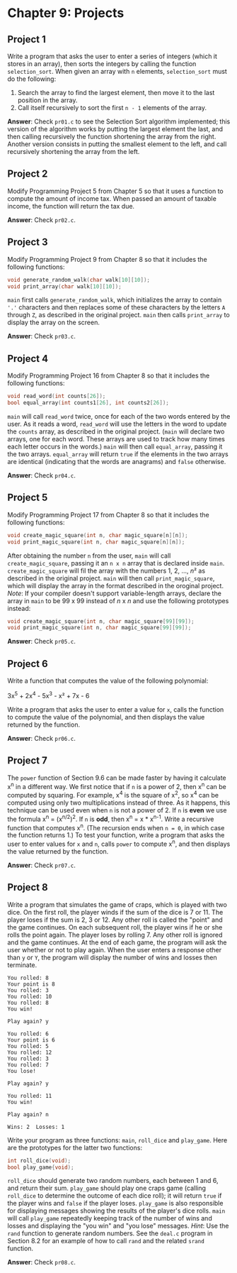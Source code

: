 # Chapter 9: Projects

## Project 1
Write a program that asks the user to enter a series of integers (which it stores in an array), then sorts the integers by calling the function `selection_sort`. When given an array with `n` elements, `selection_sort` must do the following:

1. Search the array to find the largest element, then move it to the last position in the array.
2. Call itself recursively to sort the first `n - 1` elements of the array.

**Answer**: Check `pr01.c` to see the Selection Sort algorithm implemented; this version of the algorithm works by putting the largest element the last, and then calling recursively the function shortening the array from the right.
Another version consists in putting the smallest element to the left, and call recursively shortening the array from the left.

## Project 2
Modify Programming Project 5 from Chapter 5 so that it uses a function to compute the amount of income tax. When passed an amount of taxable income, the function will return the tax due.

**Answer**: Check `pr02.c`.

## Project 3
Modify Programming Project 9 from Chapter 8 so that it includes the following functions:
```c
void generate_random_walk(char walk[10][10]);
void print_array(char walk[10][10]);
```

`main` first calls `generate_random_walk`, which initializes the array to contain `'.'` characters and then replaces some of these characters by the letters `A` through `Z`, as described in the original project. `main` then calls `print_array` to display the array on the screen.

**Answer**: Check `pr03.c`.

## Project 4
Modify Programming Project 16 from Chapter 8 so that it includes the following functions:
```c
void read_word(int counts[26]);
bool equal_array(int counts1[26], int counts2[26]);
```

`main` will call `read_word` twice, once for each of the two words entered by the user. As it reads a word, `read_word` will use the letters in the word to update the `counts` array, as described in the original project. (`main` will declare two arrays, one for each word. These arrays are used to track how many times each letter occurs in the words.) `main` will then call `equal_array`, passing it the two arrays. `equal_array` will return `true` if the elements in the two arrays are identical (indicating that the words are anagrams) and `false` otherwise.

**Answer**: Check `pr04.c`.

## Project 5
Modify Programming Project 17 from Chapter 8 so that it includes the following
functions:
```c
void create_magic_square(int n, char magic_square[n][n]);
void print_magic_square(int n, char magic_square[n][n]);
```

After obtaining the number `n` from the user, `main` will call `create_magic_square`, passing it an `n x n` array that is declared inside `main`. `create_magic_square` will fil the array with the numbers 1, 2, ..., *n*² as described in the original project. `main` will then call `print_magic_square`, which will display the array in the format described in the oroginal project. *Note*: If your compiler doesn't support variable-length arrays, declare the array in `main` to be 99 x 99 instead of *n* x *n* and use the following prototypes instead:
```c
void create_magic_square(int n, char magic_square[99][99]);
void print_magic_square(int n, char magic_square[99][99]);
```

**Answer**: Check `pr05.c`.

## Project 6
Write a function that computes the value of the following polynomial:

3x<sup>5</sup> + 2x<sup>4</sup> - 5x<sup>3</sup> - x² + 7x - 6

Write a program that asks the user to enter a value for `x`, calls the function to compute the value of the polynomial, and then displays the value returned by the function.

**Answer**: Check `pr06.c`.

## Project 7
The `power` function of Section 9.6 can be made faster by having it calculate x<sup>n</sup> in a different way. We first notice that if `n` is a power of 2, then x<sup>n</sup> can be computed by squaring. For example, x<sup>4</sup> is the square of x<sup>2</sup>, so x<sup>4</sup> can be computed using only two multiplications instead of three. As it happens, this technique can be used even when `n` is not a power of 2. If `n` is **even** we use the formula x<sup>n</sup> = (x<sup>n/2</sup>)<sup>2</sup>. If `n` is **odd**, then x<sup>n</sup> = x * x<sup>n-1</sup>. Write a recursive function that computes x<sup>n</sup>. (The recursion ends when `n = 0`, in which case the function returns 1.) To test your function, write a program that asks the user to enter values for `x` and `n`, calls `power` to compute x<sup>n</sup>, and then displays the value returned by the function.

**Answer**: Check `pr07.c`.

## Project 8
Write a program that simulates the game of craps, which is played with two dice. On the first roll, the player winds if the sum of the dice is 7 or 11. The player loses if the sum is 2, 3 or 12. Any other roll is called the "point" and the game continues. On each subsequent roll, the player wins if he or she rolls the point again. The player loses by rolling 7. Any other roll is ignored and the game continues. At the end of each game, the program will ask the user whether or not to play again. When the user enters a response other than `y` or `Y`, the program will display the number of wins and losses then terminate.
```
You rolled: 8
Your point is 8
You rolled: 3
You rolled: 10
You rolled: 8
You win!

Play again? y

You rolled: 6
Your point is 6
You rolled: 5
You rolled: 12
You rolled: 3
You rolled: 7
You lose!

Play again? y

You rolled: 11
You win!

Play again? n

Wins: 2  Losses: 1
```

Write your program as three functions: `main`, `roll_dice` and `play_game`. Here are the prototypes for the latter two functions:
```c
int roll_dice(void);
bool play_game{void);
```

`roll_dice` should generate two random numbers, each between 1 and 6, and return their sum. `play_game` should play one craps game (calling `roll_dice` to determine the outcome of each dice roll); it will return `true` if the player wins and `false` if the player loses. `play_game` is also responsible for displaying messages showing the results of the player's dice rolls. `main` will call `play_game` repeatedly keeping track of the number of wins and losses and displaying the "you win" and "you lose" messages. *Hint*: Use the `rand`
function to generate random numbers. See the `deal.c` program in Section 8.2 for an example of how to call `rand` and the related `srand` function.

**Answer**: Check `pr08.c`.
